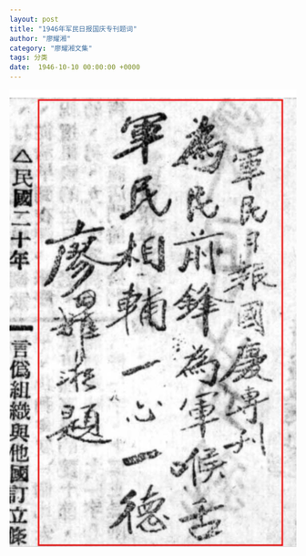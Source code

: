 ```yaml
---
layout: post
title: "1946年军民日报国庆专刊题词"
author: "廖耀湘"
category: "廖耀湘文集"
tags: 分类
date:  1946-10-10 00:00:00 +0000
---
```

![1946年军民日报国庆专刊题词](../assets/images/1946年军民日报国庆专刊题词.png)



>*<!-- 录入校对：佚名 -->*
